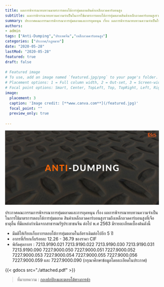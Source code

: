 ```yaml
---
title: ผลการพิจารณาทบทวนมาตรการตอบโต้การทุ่มตลาดสินค้าเหล็กลวดคาร์บอนสูง 
subtitle: ผลการพิจารณาทบทวนความจำเป็นในการใช้มาตรการตอบโต้การทุ่มตลาดสินค้าเหล็กลวดคาร์บอนสูงรวมถึงเหล็กลวดคาร์บอนสูงที่เจือธาตุอื่น ที่มีแหล่งกำเนิดจากสาธารณรัฐประชาชนจีน ต่อไป พ.ศ. 2563
summary: ประกาศคณะกรรมการพิจารณาการทุ่มตลาดและการอุดหนุน เรื่อง ผลการพิจารณาทบทวนความจำเป็นในการใช้มาตรการตอบโต้การทุ่มตลาดสินค้าเหล็กลวดคาร์บอนสูงรวมถึงเหล็กลวดคาร์บอนสูงที่เจือธาตุอื่น ที่มีแหล่งกำเนิดจากสาธารณรัฐประชาชนจีน ต่อไป พ.ศ. 2563
authors:
- admin
tags: ["Anti-Dumping","ประเทศจีน","เหล็กลวดคาร์บอนสูง"]
categories: ["ประกาศ/กฎหมาย"]
date: "2020-05-28"
lastMod: "2020-05-28"
featured: true
draft: false

# Featured image
# To use, add an image named `featured.jpg/png` to your page's folder.
# Placement options: 1 = Full column width, 2 = Out-set, 3 = Screen-width
# Focal point options: Smart, Center, TopLeft, Top, TopRight, Left, Right, BottomLeft, Bottom, BottomRight
image:
  placement: 3
  caption: 'Image credit: [**www.canva.com**](/featured.jpg)'
  focal_point: ""
  preview_only: true

---
```


![](featured.jpg)

ประกาศคณะกรรมการพิจารณาการทุ่มตลาดและการอุดหนุน เรื่อง ผลการพิจารณาทบทวนความจำเป็นในการใช้มาตรการตอบโต้การทุ่มตลาด สินค้าเหล็กลวดคาร์บอนสูงรวมถึงเหล็กลวดคาร์บอนสูงที่เจือธาตุอื่น ที่มีแหล่งกำเนิดจากสาธารณรัฐประชาชนจีน ต่อไป พ.ศ 2563 มีรายละเอียดเบื้องต้นดังนี้

- มีมติให้เรียกเก็บอากรตอบโต้การทุ่มตลาดในอัตราเดิมต่อไปอีก 5 ปี 
- อากรที่เรียกเก็บร้อยละ 12.26 - 36.79 ของราคา CIF  
- พิกัดศุลกากร : 7213.9190.021 7213.9190.022 7213.9190.030 7213.9190.031 7213.9190.090 7227.9000.050 7227.9000.051 7227.9000.052 7227.9000.053 7227.9000.054 7227.9000.055 7227.9000.056 7227.9000.059 และ 7227.9000.090 (กรุณาศึกษาข้อมูลโดยละเอียดในประกาศ) 

{{< gdocs src="./attached.pdf" >}}

> ที่มาบทความ : [กองปกป้องและตอบโต้ทางการค้า](https://www.thaitr.go.th/th/search/AD1026)
